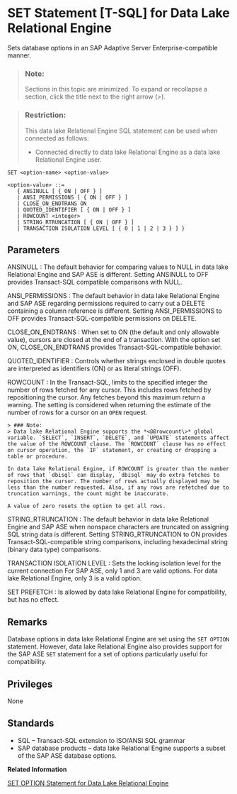 <!-- loioa62546b384f2101588d3bfd494dfc800 -->

# SET Statement \[T-SQL\] for Data Lake Relational Engine

Sets database options in an SAP Adaptive Server Enterprise-compatible manner.



> ### Note:  
> Sections in this topic are minimized. To expand or recollapse a section, click the title next to the right arrow \(*\>*\).



> ### Restriction:  
> This data lake Relational Engine SQL statement can be used when connected as follows:
> 
> -   Connected directly to data lake Relational Engine as a data lake Relational Engine user.



```
SET <option-name> <option-value>
```

```
<option-value> ::=
   { ANSINULL [ { ON | OFF } ]
   | ANSI_PERMISSIONS [ { ON | OFF } ]
   | CLOSE_ON_ENDTRANS ON 
   | QUOTED_IDENTIFIER [ { ON | OFF } ]
   | ROWCOUNT <integer>
   | STRING_RTRUNCATION [ { ON | OFF } ]
   | TRANSACTION ISOLATION LEVEL [ { 0 | 1 | 2 | 3 } ] }
```



<a name="loioa62546b384f2101588d3bfd494dfc800__IQ_Parameters"/>

## Parameters

 ANSINULL
 :   The default behavior for comparing values to NULL in data lake Relational Engine and SAP ASE is different. Setting ANSINULL to OFF provides Transact-SQL compatible comparisons with NULL.

  ANSI\_PERMISSIONS
 :   The default behavior in data lake Relational Engine and SAP ASE regarding permissions required to carry out a DELETE containing a column reference is different. Setting ANSI\_PERMISSIONS to OFF provides Transact-SQL-compatible permissions on DELETE.

  CLOSE\_ON\_ENDTRANS
 :   When set to ON \(the default and only allowable value\), cursors are closed at the end of a transaction. With the option set ON, CLOSE\_ON\_ENDTRANS provides Transact-SQL-compatible behavior.

  QUOTED\_IDENTIFIER
 :   Controls whether strings enclosed in double quotes are interpreted as identifiers \(ON\) or as literal strings \(OFF\).

  ROWCOUNT
 :   In the Transact-SQL, limits to the specified integer the number of rows fetched for any cursor. This includes rows fetched by repositioning the cursor. Any fetches beyond this maximum return a warning. The setting is considered when returning the estimate of the number of rows for a cursor on an `OPEN` request.

    > ### Note:  
    > Data lake Relational Engine supports the *<@@rowcount\>* global variable. `SELECT`, `INSERT`, `DELETE`, and `UPDATE` statements affect the value of the ROWCOUNT clause. The `ROWCOUNT` clause has no effect on cursor operation, the `IF` statement, or creating or dropping a table or procedure.

    In data lake Relational Engine, if ROWCOUNT is greater than the number of rows that `dbisql` can display, `dbisql` may do extra fetches to reposition the cursor. The number of rows actually displayed may be less than the number requested. Also, if any rows are refetched due to truncation warnings, the count might be inaccurate.

    A value of zero resets the option to get all rows.

  STRING\_RTRUNCATION
 :   The default behavior in data lake Relational Engine and SAP ASE when nonspace characters are truncated on assigning SQL string data is different. Setting STRING\_RTRUNCATION to ON provides Transact-SQL-compatible string comparisons, including hexadecimal string \(binary data type\) comparisons.

  TRANSACTION ISOLATION LEVEL
 :   Sets the locking isolation level for the current connection For SAP ASE, only 1 and 3 are valid options. For data lake Relational Engine, only 3 is a valid option.

  SET PREFETCH
 :   Is allowed by data lake Relational Engine for compatibility, but has no effect.

 

<a name="loioa62546b384f2101588d3bfd494dfc800__IQ_Usage"/>

## Remarks

Database options in data lake Relational Engine are set using the `SET OPTION` statement. However, data lake Relational Engine also provides support for the SAP ASE `SET` statement for a set of options particularly useful for compatibility.



<a name="loioa62546b384f2101588d3bfd494dfc800__IQ_Permissions"/>

## Privileges

None



<a name="loioa62546b384f2101588d3bfd494dfc800__IQ_Standards"/>

## Standards

-   SQL – Transact-SQL extension to ISO/ANSI SQL grammar
-   SAP database products – data lake Relational Engine supports a subset of the SAP ASE database options.

**Related Information**  


[SET OPTION Statement for Data Lake Relational Engine](set-option-statement-for-data-lake-relational-engine-a625da7.md "Changes options that affect the behavior of the database and its compatibility with Transact-SQL. Setting the value of an option can change the behavior for all users or an individual user, in either a temporary or permanent scope.")


